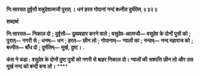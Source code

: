 **नि:सारयत दुर्वृत्तौ वसुदेवात्मजौ पुरात् ।** **धनं हरत गोपानां नन्दं बध्नीत दुर्मतिम् ॥ ३२॥** 

**शब्दार्थ** 

**नि:सारयत—** **निकाल दो** **; दुर्वृत्तौ—** **दुव्र्यवहार करने वाले** **; वसुदेव-आत्मजौ—** **वसुदेव के दोनों पुत्रों को** **; पुरात्—** **नगरी से** **;** **धनम्—** **धन** **; हरत—** **छीन लो** **; गोपानाम्—** **ग्वालों का** **; नन्दम्—** **नन्द महाराज को** **; बध्नीत—** **बाँध दो** **; दुर्मतिम्—** **मूर्ख, दुष्ट।** **.** 

**कंस ने कहा** **: वसुदेव के दोनों दुष्ट पुत्रों को नगरी से बाहर निकाल दो। ग्वालों की** **सश्पत्ति छीन लो और उस मूर्ख नन्द को बन्दी बना लो।** **** 